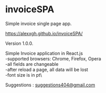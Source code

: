 # invoiceSPA
Simple invoice single page app.

https://alexxgh.github.io/invoiceSPA/

Version 1.0.0.

Simple Invoice application in React.js\
-supported browsers: Chrome, Firefox, Opera\
-all fields are changeable\
-after reload a page, all data will be lost\
-font size is in pt\

Suggestions : suggestions404@gmail.com
